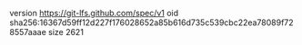 version https://git-lfs.github.com/spec/v1
oid sha256:16367d59ff12d227f176028652a85b616d735c539cbc22ea78089f728557aaae
size 2621
